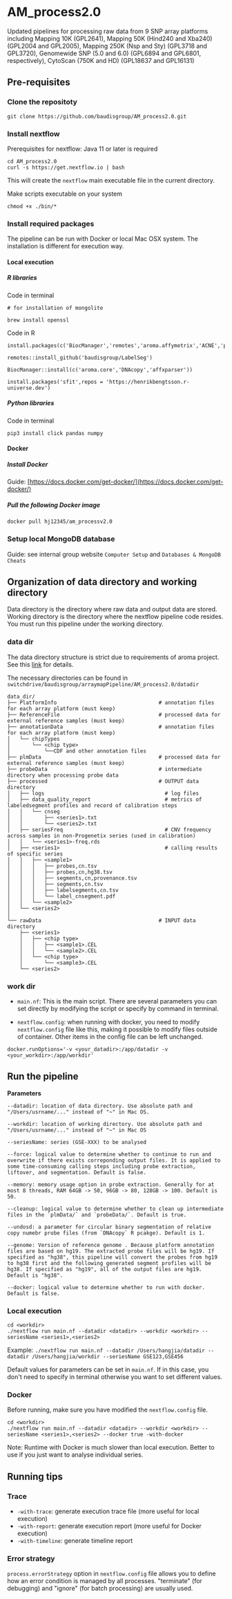 # AM_process2.0

Updated pipelines for processing raw data from 9 SNP array platforms including Mapping 10K (GPL2641), Mapping 50K (Hind240 and Xba240) (GPL2004 and GPL2005), Mapping 250K (Nsp and Sty) (GPL3718 and GPL3720), Genomewide SNP (5.0 and 6.0) (GPL6894 and GPL6801, respectively), CytoScan (750K and HD) (GPL18637 and GPL16131) 

## Pre-requisites

###  Clone the repositoty

```
git clone https://github.com/baudisgroup/AM_process2.0.git
```

### Install nextflow 

Prerequisites for nextflow: Java 11 or later is required

```
cd AM_process2.0
curl -s https://get.nextflow.io | bash
```
This will create the `nextflow` main executable file in the current directory. 

Make scripts executable on your system 

```
chmod +x ./bin/*
```

### Install required packages

The pipeline can be run with Docker or local Mac OSX system. The installation is different for execution way.

#### Local execution

##### R libraries

Code in terminal

```
# for installation of mongolite

brew install openssl
```
Code in R

```
install.packages(c('BiocManager','remotes','aroma.affymetrix','ACNE','pastecs','genlasso','R.utils','matrixStats','tibble','plyr','mongolite'))

remotes::install_github('baudisgroup/LabelSeg')

BiocManager::install(c('aroma.core','DNAcopy','affxparser'))

install.packages('sfit',repos = 'https://henrikbengtsson.r-universe.dev')
```

##### Python libraries

Code in terminal

```
pip3 install click pandas numpy
```

#### Docker 

##### Install Docker 

Guide: [https://docs.docker.com/get-docker/](https://docs.docker.com/get-docker/)

##### Pull the following Docker image

```
docker pull hj12345/am_processv2.0
```

### Setup local MongoDB database

Guide: see internal group website `Computer Setup` and `Databases & MongoDB Cheats`

## Organization of data directory and working directory

Data directory is the directory where raw data and output data are stored. Working directory is the directory where the nextflow pipeline code resides. You must run this pipeline under the working directory. 

### data dir

The data directory structure is strict due to requirements of aroma project. See this [link](https://aroma-project.org/setup) for details.

The necessary directories can be found in `switchdrive/baudisgroup/arraymapPipeline/AM_process2.0/datadir`

```
data_dir/
├── PlatformInfo                                 # annotation files for each array platform (must keep)
├── ReferenceFile                                # processed data for external reference samples (must keep)
├── annotationData                               # annotation files for each array platform (must keep)
│   └── chipTypes
│       └── <chip type>
│           └──CDF and other annotation files
├── plmData                                      # processed data for external reference samples (must keep)
├── probeData                                    # intermediate directory when processing probe data
├── processed                                    # OUTPUT data directory
│   ├── logs                                       # log files
│   ├── data_quality_report                        # metrics of labeledsegment profiles and record of calibration steps 
│   │   └── cnseg
│   │       ├── <series1>.txt
│   │       └── <series2>.txt
│   ├── seriesFreq                                 # CNV frequency across samples in non-Progenetix series (used in calibration)
│   │   └── <series1>-freq.rds
│   ├── <series1>                                  # calling results of specific series
│   │   ├── <sample1>
│   │   │   ├── probes,cn.tsv
│   │   │   ├──	probes,cn,hg38.tsv
│   │   │   ├── segments,cn,provenance.tsv
│   │   │   ├── segments,cn.tsv
│   │   │   ├── labelsegments,cn.tsv
│   │   │   └── label_cnsegment.pdf
│   │ 	└── <sample2>
│   └── <series2>
│ 
└── rawData                                      # INPUT data directory                                        
    ├── <series1>
    │   ├── <chip type>
    │   │   ├── <sample1>.CEL
    │   │   └── <sample2>.CEL
    │   └── <chip type>   
    │       └── <sample3>.CEL
    └── <series2>
```

### work dir 

* `main.nf`: This is the main script. There are several parameters you can set directly by modifying the script or specify by command in terminal.

* `nextflow.config`: when running with docker, you need to modify `nextflow.config` file like this, making it possible to modify files outside of container. Other items in the config file can be left unchanged.

```
docker.runOptions='-v <your_datadir>:/app/datadir -v <your_workdir>:/app/workdir'
```

## Run the pipeline

**Parameters**

```
--datadir: location of data directory. Use absolute path and "/Users/usrname/..." instead of "~" in Mac OS.

--workdir: location of working directory. Use absolute path and "/Users/usrname/..." instead of "~" in Mac OS

--seriesName: series (GSE-XXX) to be analysed

--force: logical value to determine whether to continue to run and overwrite if there exists correponding output files. It is applied to some time-consuming calling steps including probe extraction, liftover, and segmentation. Default is false.

--memory: memory usage option in probe extraction. Generally for at most 8 threads, RAM 64GB -> 50, 96GB -> 80, 128GB -> 100. Default is 50.

--cleanup: logical value to determine whether to clean up intermediate files in the `plmData/` and `probeData/`. Default is true.

--undosd: a parameter for circular binary segmentation of relative copy numebr probe files (from `DNAcopy` R pcakge). Default is 1.

--genome: Version of reference genome . Because platform annotation files are based on hg19. The extracted probe files will be hg19. If specified as "hg38", this pipeline will convert the probes from hg19 to hg38 first and the following generated segment profiles will be hg38. If specified as "hg19", all of the output files are hg19. Default is "hg38".

--docker: logical value to determine whether to run with docker. Default is false.
```

### Local execution

```
cd <workdir>
./nextflow run main.nf --datadir <datadir> --workdir <workdir> --seriesName <series1>,<series2>
```

Example: `./nextflow run main.nf --datadir /Users/hangjia/datadir --datadir /Users/hangjia/workdir --seriesName GSE123,GSE456`

Default values for parameters can be set in `main.nf`. If in this case, you don't need to specify in terminal otherwise you want to set different values.

### Docker 

Before running, make sure you have modified the `nextflow.config` file. 

```
cd <workdir>
./nextflow run main.nf --datadir <datadir> --workdir <workdir> --seriesName <series1>,<series2> --docker true -with-docker
```

Note: Runtime with Docker is much slower than local execution. Better to use if you just want to analyse individual series.

## Running tips

### Trace

* `-with-trace`: generate execution trace file (more useful for local execution) 
* `-with-report`: generate execution report (more useful for Docker execution)
* `-with-timeline`: generate timeline report

### Error strategy

`process.errorStrategy` option in `nextflow.config` file allows you to define how an error condition is managed by all processes. "terminate" (for debugging) and "ignore" (for batch processing) are usually used.




